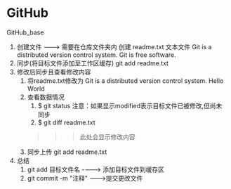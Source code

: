 # GitHub
GitHub_base 

1. 创建文件 ---> 需要在仓库文件夹内
    创建 readme.txt 文本文件
        Git is a distributed version control system.
        Git is free software.
2. 同步(将目标文件添加至工作区缓存)
    git add readme.txt
3. 修改后同步且查看修改内容
    1. 将readme.txt修改为
        Git is a distributed version control system.
        Hello World
    2. 查看数据情况
        1. $ git status
        注意：如果显示modified表示目标文件已被修改,但尚未同步
        2. $ git diff readme.txt
        >>> 此处会显示修改内容
    3. 同步上传
        git add readme.txt
4. 总结
    1. git add 目标文件名 ----> 添加目标文件到缓存区
    2. git commit -m "注释" --->提交更改文件
